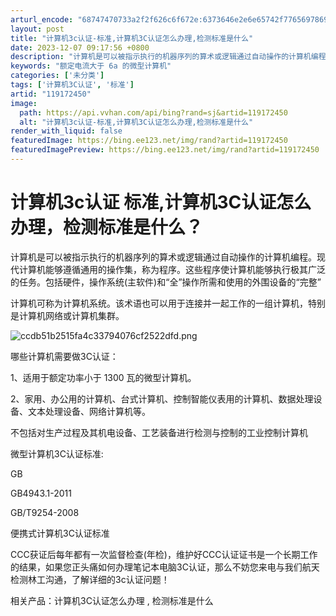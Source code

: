 ```yaml
---
arturl_encode: "68747470733a2f2f626c6f672e:6373646e2e6e65742f77656978696e5f33353533313733352f:61727469636c652f64657461696c732f313139313732343530"
layout: post
title: "计算机3c认证-标准,计算机3C认证怎么办理,检测标准是什么"
date: 2023-12-07 09:17:56 +0800
description: "计算机是可以被指示执行的机器序列的算术或逻辑通过自动操作的计算机编程。现代计算机能够遵循通用的操作集"
keywords: "额定电流大于 6a 的微型计算机"
categories: ['未分类']
tags: ['计算机3C认证', '标准']
artid: "119172450"
image:
  path: https://api.vvhan.com/api/bing?rand=sj&artid=119172450
  alt: "计算机3c认证-标准,计算机3C认证怎么办理,检测标准是什么"
render_with_liquid: false
featuredImage: https://bing.ee123.net/img/rand?artid=119172450
featuredImagePreview: https://bing.ee123.net/img/rand?artid=119172450
---
```


# 计算机3c认证 标准,计算机3C认证怎么办理，检测标准是什么？

计算机是可以被指示执行的机器序列的算术或逻辑通过自动操作的计算机编程。现代计算机能够遵循通用的操作集，称为程序。这些程序使计算机能够执行极其广泛的任务。包括硬件，操作系统(主软件)和“全”操作所需和使用的外围设备的“完整”

计算机可称为计算机系统。该术语也可以用于连接并一起工作的一组计算机，特别是计算机网络或计算机集群。

![ccdb51b2515fa4c33794076cf2522dfd.png](https://i-blog.csdnimg.cn/blog_migrate/53439912f70f7b72a21158a6a6106895.jpeg)

哪些计算机需要做3C认证：

1、适用于额定功率小于 1300 瓦的微型计算机。

2、家用、办公用的计算机、台式计算机、控制智能仪表用的计算机、数据处理设备、文本处理设备、网络计算机等。

不包括对生产过程及其机电设备、工艺装备进行检测与控制的工业控制计算机

微型计算机3C认证标准:

GB

GB4943.1-2011

GB/T9254-2008

便携式计算机3C认证标准

CCC获证后每年都有一次监督检查(年检)，维护好CCC认证证书是一个长期工作的结果，如果您正头痛如何办理笔记本电脑3C认证，那么不妨您来电与我们航天检测林工沟通，了解详细的3c认证问题！

相关产品：计算机3C认证怎么办理 , 检测标准是什么